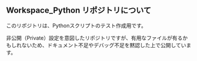 ## Workspace_Python リポジトリについて

このリポジトリは、Pythonスクリプトのテスト作成用です。

非公開（Private）設定を意図したリポジトリですが、有用なファイルが有るかもしれないため、ドキュメント不足やデバッグ不足を黙認した上で公開しています。

